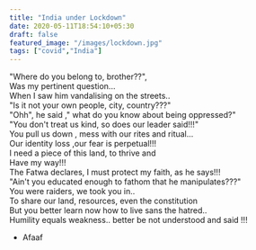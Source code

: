 ```yaml
---
title: "India under Lockdown"
date: 2020-05-11T18:54:10+05:30
draft: false
featured_image: "/images/lockdown.jpg"
tags: ["covid","India"]
---
```


"Where do you belong to, brother??",       
Was my pertinent question...                     
When I saw him vandalising on the streets..            
"Is it not your own people, city, country???"                
"Ohh", he said ," what do you know about being oppressed?"                  
"You don't treat us kind, so does our leader said!!!"                 
You pull us down , mess with our rites and ritual...                     
Our identity loss  ,our fear is perpetual!!!                       
I need a piece of this land, to thrive and                        
Have my way!!!                                              
The Fatwa declares, I must protect my faith, as he says!!!        
"Ain't you educated enough to fathom that he manipulates???"               
You were raiders, we took you in..                 
To share our land, resources, even the constitution               
But you better learn now how to live  sans the hatred..                
Humility equals weakness.. better be not understood and said !!!             

- Afaaf
